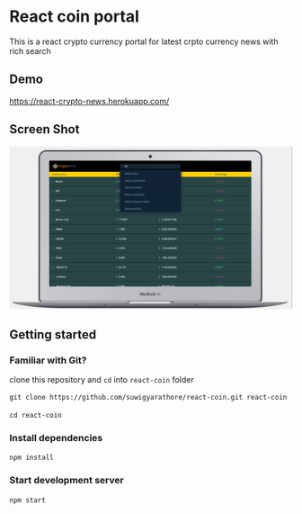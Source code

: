 # React coin portal

This is a react crypto currency portal for latest crpto currency news with rich search

## Demo
https://react-crypto-news.herokuapp.com/

## Screen Shot 

![Alt text](/screen.png "Optional Title")


## Getting started


### Familiar with Git?

clone this repository and `cd` into `react-coin` folder

```
git clone https://github.com/suwigyarathore/react-coin.git react-coin

cd react-coin
```

### Install dependencies

```
npm install
```

### Start development server

```
npm start
```
